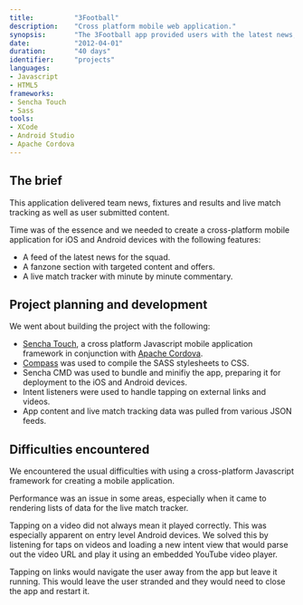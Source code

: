 ```yaml
---
title: 			"3Football"
description:	"Cross platform mobile web application."
synopsis:		"The 3Football app provided users with the latest news, match fixtures and a live match tracker for the Republic of Ireland squad taking part in the 2012 European Football Championships."
date:			"2012-04-01"
duration:		"40 days"
identifier:		"projects"
languages: 		
- Javascript
- HTML5
frameworks:
- Sencha Touch
- Sass
tools:
- XCode
- Android Studio
- Apache Cordova
---
```


## The brief
This application delivered team news, fixtures and results and live match tracking as well as user submitted content.

Time was of the essence and we needed to create a cross-platform mobile application for iOS and Android devices with the following features:

- A feed of the latest news for the squad.
- A fanzone section with targeted content and offers.
- A live match tracker with minute by minute commentary.

## Project planning and development
We went about building the project with the following:

- [Sencha Touch](https://www.sencha.com/products/touch/), a cross platform Javascript mobile application framework in conjunction with [Apache Cordova](https://cordova.apache.org/).
- [Compass](http://compass-style.org/) was used to compile the SASS stylesheets to CSS.
- Sencha CMD was used to bundle and minifiy the app, preparing it for deployment to the iOS and Android devices.
- Intent listeners were used to handle tapping on external links and videos.
- App content and live match tracking data was pulled from various JSON feeds.

## Difficulties encountered
We encountered the usual difficulties with using a cross-platform Javascript framework for creating a mobile application.

Performance was an issue in some areas, especially when it came to rendering lists of data for the live match tracker.

Tapping on a video did not always mean it played correctly. This was especially apparent on entry level Android devices. We solved this by listening for taps on videos and loading a new intent view that would parse out the video URL and play it using an embedded YouTube video player.

Tapping on links would navigate the user away from the app but leave it running. This would leave the user stranded and they would need to close the app and restart it.


